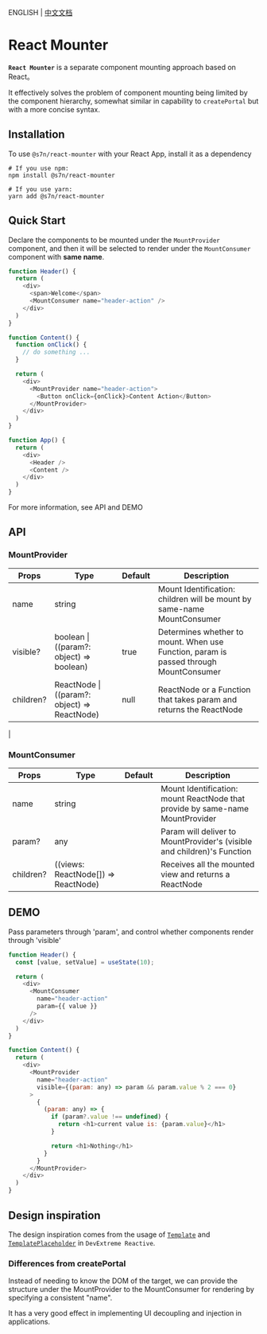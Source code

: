 ENGLISH | [中文文档](./README.CN.md)

# React Mounter
**`React Mounter`** is a separate component mounting approach based on React。

It effectively solves the problem of component mounting being limited by the component hierarchy, somewhat similar in capability to `createPortal` but with a more concise syntax.

## Installation
To use `@s7n/react-mounter` with your React App, install it as a dependency
```shell
# If you use npm:
npm install @s7n/react-mounter 

# If you use yarn:
yarn add @s7n/react-mounter
```

## Quick Start
Declare the components to be mounted under the `MountProvider` component, and then it will be selected to render under the `MountConsumer` component with **same name**.
```javascript
function Header() {
  return (
    <div>
      <span>Welcome</span>
      <MountConsumer name="header-action" />  
    </div>
  )
}

function Content() {
  function onClick() {
    // do something ...
  }

  return (
    <div>
      <MountProvider name="header-action">
        <Button onClick={onClick}>Content Action</Button>
      </MountProvider>
    </div>
  )
}

function App() {
  return (
    <div>
      <Header />
      <Content />
    </div>
  )
}
```
For more information, see API and DEMO

## API
### MountProvider
| Props | Type | Default | Description |
| --- | --- | --- | --- |
| name | string |  | Mount Identification: children will be mount by same-name MountConsumer |
| visible? | boolean &#124; ((param?: object) => boolean) | true | Determines whether to mount. When use Function, param is passed through MountConsumer |
| children? | ReactNode &#124; ((param?: object) => ReactNode) | null | ReactNode or a Function that takes param and returns the ReactNode
 |

### MountConsumer
| Props | Type | Default | Description |
| --- | --- | --- | --- |
| name | string |  | Mount Identification: mount ReactNode that provide by same-name MountProvider |
| param? | any | | Param will deliver to MountProvider's (visible and children)'s Function |
| children? | ((views: ReactNode[]) => ReactNode) |  | Receives all the mounted view and returns a ReactNode |

## DEMO
Pass parameters through 'param', and control whether components render through 'visible'
```javascript
function Header() {
  const [value, setValue] = useState(10);

  return (
    <div>
      <MountConsumer 
        name="header-action" 
        param={{ value }}
      />
    </div>
  )
}

function Content() {
  return (
    <div>
      <MountProvider 
        name="header-action"
        visible={(param: any) => param && param.value % 2 === 0}
      >
        {
          (param: any) => {
            if (param?.value !== undefined) {
              return <h1>current value is: {param.value}</h1>
            }

            return <h1>Nothing</h1>
          } 
        }
      </MountProvider>
    </div>
  )
}
```

## Design inspiration
The design inspiration comes from the usage of [`Template`](https://devexpress.github.io/devextreme-reactive/react/core/docs/reference/template/) and [`TemplatePlaceholder`](https://devexpress.github.io/devextreme-reactive/react/core/docs/reference/template-placeholder/ ) in `DevExtreme Reactive`.

### Differences from createPortal
Instead of needing to know the DOM of the target, we can provide the structure under the MountProvider to the MountConsumer for rendering by specifying a consistent "name".

It has a very good effect in implementing UI decoupling and injection in applications.